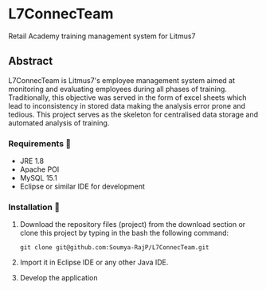 # L7ConnecTeam
Retail Academy training management system for Litmus7 

Abstract                              
-----------------------
L7ConnecTeam is Litmus7's employee management system aimed at monitoring and evaluating employees during all phases of training. Traditionally, this objective was served in the form of excel sheets which lead to inconsistency in stored data making the analysis error prone and tedious. This project serves as the skeleton for centralised data storage and automated analysis of training. 

### Requirements 🔧
* JRE 1.8
* Apache POI 
* MySQL 15.1 
* Eclipse or similar IDE for development

### Installation 🔌
1. Download the repository files (project) from the download section or clone this project by typing in the bash the following command:

       git clone git@github.com:Soumya-RajP/L7ConnecTeam.git
       
3. Import it in Eclipse IDE or any other Java IDE.
4. Develop the application 
